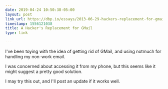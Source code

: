 ```yaml
---
date: 2019-04-24 10:50:38-05:00
layout: post
link_url: https://dbp.io/essays/2013-06-29-hackers-replacement-for-gmail.html
timestamp: 1556121038
title: A Hacker's Replacement for GMail
type: link

---
```

I've been toying with the idea of getting rid of GMail, and using notmuch for handling my non-work email.

I was concerned about accessing it from my phone, but this seems like it might suggest a pretty good solution.

I may try this out, and I'll post an update if it works well.
